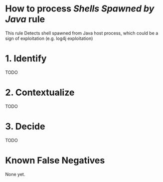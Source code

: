 # How to process *Shells Spawned by Java* rule
This rule Detects shell spawned from Java host process, which could be a sign of exploitation (e.g. log4j exploitation)

# 1. Identify
TODO

# 2. Contextualize
TODO

# 3. Decide
TODO

# Known False Negatives
None yet.
